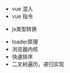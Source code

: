 <!--
 * @Date: 2021-04-19 08:32:53
 * @LastEditors: hanjiawang
 * @LastEditTime: 2021-04-22 15:22:48
-->
<!-- - webpack使用了什么 -->
- vue 混入
- vue 指令
<!-- - es6 -->
<!-- - promise常用api -->
- js类型转换
<!-- - rem原理rpx原理 -->
<!-- - rem和em极小值转化 -->
<!-- - 移动端适配问题 -->
<!-- - better-scroll原理和遇到的问题 -->
<!-- - 实现两个正方形 -->
- loader原理
- 浏览器内核
- 快速排序
- 二叉树遍历，递归实现
<!-- 工程化-commonJs、ES6模块化 -->